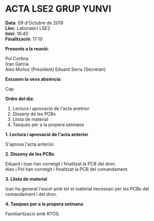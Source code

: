 # ACTA LSE2 GRUP YUNVI


**Data**: 09 d'Octubre de 2019  
**Lloc**: Laboratori LSE2  
**Inici**: 16:40  
**Finalització**: 17:10


**Presents a la reunió**:   


Pol Cortina  
Izan García  
Alex Muñoz   (President) 
Eduard Serra (Secretari) 

**Excusen la seva absència**:


Cap


**Ordre del dia**:


1. Lectura i aprovació de l'acta anetrior   
2. Disseny de les PCBs  
3. Llista de material  
4. Tasques per a la propera setmana 


**1. Lectura i aprovació de l'acta anterior**


S'aprova l'acta anterior.  


**2. Disseny de les PCBs**


Eduard i Izan han corretgit i finalitzat la PCB del dron.  
Alex i Pol han corretgit i finalitzat la PCB del comandament. 


**3. Llista de material**


Izan ha generat l'excel amb tot el material necessari per les PCBs del comandament i del dron.  


**4. Tasques per a la propera setmana**


Familiarització amb RTOS.
